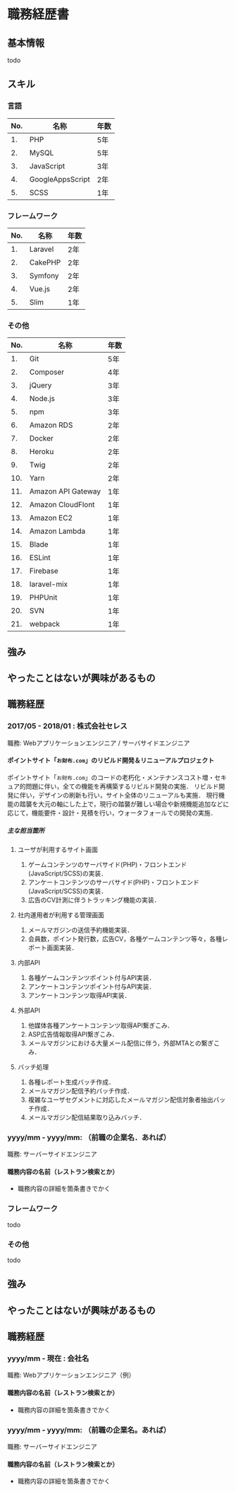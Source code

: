 # 職務経歴書
## 基本情報

todo

## スキル
### 言語
| No. | 名称 | 年数 |
|---|---|---|
| 1. | PHP              | 5年 |
| 2. | MySQL            | 5年 |
| 3. | JavaScript       | 3年 |
| 4. | GoogleAppsScript | 2年 |
| 5. | SCSS             | 1年 |

### フレームワーク

| No. | 名称 | 年数 |
|---|---|---|
| 1. | Laravel | 2年 |
| 2. | CakePHP | 2年 |
| 3. | Symfony | 2年 |
| 4. | Vue.js  | 2年 |
| 5. | Slim    | 1年 |

### その他

| No. | 名称 | 年数 |
|---|---|---|
| 1. | Git | 5年 |
| 2. | Composer | 4年 |
| 3. | jQuery | 3年 |
| 4. | Node.js | 3年 |
| 5. | npm | 3年 |
| 6. | Amazon RDS | 2年 |
| 7. | Docker | 2年 |
| 8. | Heroku | 2年 |
| 9. | Twig | 2年 |
| 10. | Yarn | 2年 |
| 11. | Amazon API Gateway | 1年 |
| 12. | Amazon CloudFlont | 1年 |
| 13. | Amazon EC2 | 1年 |
| 14. | Amazon Lambda | 1年 |
| 15. | Blade | 1年 |
| 16. | ESLint | 1年 |
| 17. | Firebase | 1年 |
| 18. | laravel-mix | 1年 |
| 19. | PHPUnit | 1年 |
| 20. | SVN  | 1年 |
| 21. | webpack | 1年 |

## 強み

## やったことはないが興味があるもの

## 職務経歴

### 2017/05 - 2018/01 : 株式会社セレス

職務: Webアプリケーションエンジニア / サーバサイドエンジニア

#### ポイントサイト「`お財布.com`」のリビルド開発＆リニューアルプロジェクト
ポイントサイト「`お財布.com`」のコードの老朽化・メンテナンスコスト増・セキュア的問題に伴い，全ての機能を再構築するリビルド開発の実施．
リビルド開発に伴い，デザインの刷新も行い，サイト全体のリニューアルも実施．
現行機能の踏襲を大元の軸にした上で，現行の踏襲が難しい場合や新規機能追加などに応じて，機能要件・設計・見積を行い，ウォータフォールでの開発の実施．

##### 主な担当箇所
1. ユーザが利用するサイト画面
   1. ゲームコンテンツのサーバサイド(PHP)・フロントエンド(JavaScript/SCSS)の実装．
   2. アンケートコンテンツのサーバサイド(PHP)・フロントエンド(JavaScript/SCSS)の実装．
   3. 広告のCV計測に伴うトラッキング機能の実装．

2. 社内運用者が利用する管理画面
   1. メールマガジンの送信予約機能実装．
   2. 会員数，ポイント発行数，広告CV，各種ゲームコンテンツ等々，各種レポート画面実装．

3. 内部API
   1. 各種ゲームコンテンツポイント付与API実装．
   2. アンケートコンテンツポイント付与API実装．
   3. アンケートコンテンツ取得API実装．

4. 外部API
   1. 他媒体各種アンケートコンテンツ取得API繋ぎこみ．
   2. ASP広告情報取得API繋ぎこみ．
   3.  メールマガジンにおける大量メール配信に伴う，外部MTAとの繋ぎこみ．

5. バッチ処理
   1.  各種レポート生成バッチ作成．
   2.  メールマガジン配信予約バッチ作成．
   3.  複雑なユーザセグメントに対応したメールマガジン配信対象者抽出バッチ作成．
   4.  メールマガジン配信結果取り込みバッチ．

### yyyy/mm - yyyy/mm: （前職の企業名．あれば）

職務: サーバーサイドエンジニア

#### 職務内容の名前（レストラン検索とか）

- 職務内容の詳細を箇条書きでかく


### フレームワーク

todo

### その他

todo


## 強み

## やったことはないが興味があるもの

## 職務経歴

### yyyy/mm - 現在 : 会社名

職務: Webアプリケーションエンジニア（例）

#### 職務内容の名前（レストラン検索とか）

- 職務内容の詳細を箇条書きでかく

### yyyy/mm - yyyy/mm: （前職の企業名。あれば）

職務: サーバーサイドエンジニア

#### 職務内容の名前（レストラン検索とか）

- 職務内容の詳細を箇条書きでかく

